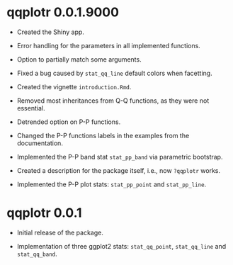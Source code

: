 # qqplotr 0.0.1.9000

* Created the Shiny app.

* Error handling for the parameters in all implemented functions.

* Option to partially match some arguments.

* Fixed a bug caused by `stat_qq_line` default colors when facetting.


* Created the vignette `introduction.Rmd`.

* Removed most inheritances from Q-Q functions, as they were not essential.

* Detrended option on P-P functions.

* Changed the P-P functions labels in the examples from the documentation.


* Implemented the P-P band stat `stat_pp_band` via parametric bootstrap.

* Created a description for the package itself, i.e., now `?qqplotr` works.


* Implemented the P-P plot stats: `stat_pp_point` and `stat_pp_line`.

# qqplotr 0.0.1

* Initial release of the package.

* Implementation of three ggplot2 stats: `stat_qq_point`, `stat_qq_line` and
`stat_qq_band`.
